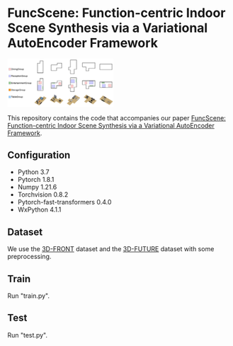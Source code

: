 # FuncScene: Function-centric Indoor Scene Synthesis via a Variational AutoEncoder Framework
<p>
    <img width="240" alt="Example" src="img/teaser.png"/>
</p>

This repository contains the code that accompanies our paper [FuncScene: Function-centric Indoor Scene Synthesis via a Variational AutoEncoder Framework](https://wutomwu.github.io/particulars.html?id=6).


## Configuration
- Python 3.7
- Pytorch 1.8.1
- Numpy 1.21.6
- Torchvision 0.8.2
- Pytorch-fast-transformers 0.4.0
- WxPython 4.1.1

## Dataset
We use the [3D-FRONT](https://tianchi.aliyun.com/specials/promotion/alibaba-3d-scene-dataset) dataset and the [3D-FUTURE](https://www.google.com/search?q=3d-future&oq=3d-fut&aqs=chrome.1.69i57j0j0i30l8.3909j0j7&sourceid=chrome&ie=UTF-8) dataset with some preprocessing.

## Train
Run "train.py".

## Test
Run "test.py".
